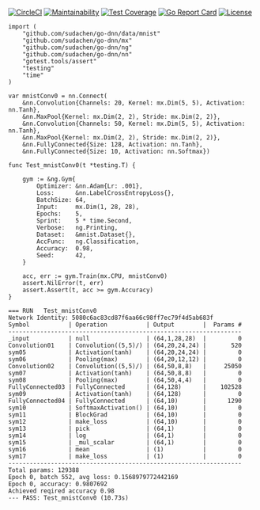 
[![CircleCI](https://circleci.com/gh/sudachen/go-dnn.svg?style=svg)](https://circleci.com/gh/sudachen/go-dnn)
[![Maintainability](https://api.codeclimate.com/v1/badges/5af58cfe8b9efbe0f29f/maintainability)](https://codeclimate.com/github/sudachen/go-dnn/maintainability)
[![Test Coverage](https://api.codeclimate.com/v1/badges/5af58cfe8b9efbe0f29f/test_coverage)](https://codeclimate.com/github/sudachen/go-dnn/test_coverage)
[![Go Report Card](https://goreportcard.com/badge/github.com/sudachen/go-dnn)](https://goreportcard.com/report/github.com/sudachen/go-dnn)
[![License](https://img.shields.io/badge/License-Apache%202.0-blue.svg)](https://opensource.org/licenses/Apache-2.0)


```golang
import (
	"github.com/sudachen/go-dnn/data/mnist"
	"github.com/sudachen/go-dnn/mx"
	"github.com/sudachen/go-dnn/ng"
	"github.com/sudachen/go-dnn/nn"
	"gotest.tools/assert"
	"testing"
	"time"
)

var mnistConv0 = nn.Connect(
	&nn.Convolution{Channels: 20, Kernel: mx.Dim(5, 5), Activation: nn.Tanh},
	&nn.MaxPool{Kernel: mx.Dim(2, 2), Stride: mx.Dim(2, 2)},
	&nn.Convolution{Channels: 50, Kernel: mx.Dim(5, 5), Activation: nn.Tanh},
	&nn.MaxPool{Kernel: mx.Dim(2, 2), Stride: mx.Dim(2, 2)},
	&nn.FullyConnected{Size: 128, Activation: nn.Tanh},
	&nn.FullyConnected{Size: 10, Activation: nn.Softmax})

func Test_mnistConv0(t *testing.T) {

	gym := &ng.Gym{
		Optimizer: &nn.Adam{Lr: .001},
		Loss: 	   &nn.LabelCrossEntropyLoss{},
		BatchSize: 64,
		Input:     mx.Dim(1, 28, 28),
		Epochs:    5,
		Sprint:    5 * time.Second,
		Verbose:   ng.Printing,
		Dataset:   &mnist.Dataset{},
		AccFunc:   ng.Classification,
		Accuracy:  0.98,
		Seed:      42,
	}

	acc, err := gym.Train(mx.CPU, mnistConv0)
	assert.NilError(t, err)
	assert.Assert(t, acc >= gym.Accuracy)
}

```
```text
=== RUN   Test_mnistConv0
Network Identity: 5080c6ac83cd87f6aa66c98ff7ec79f4d5ab683f
Symbol           | Operation           | Output        |  Params #
------------------------------------------------------------------
_input           | null                | (64,1,28,28)  |         0
Convolution01    | Convolution((5,5)/) | (64,20,24,24) |       520
sym05            | Activation(tanh)    | (64,20,24,24) |         0
sym06            | Pooling(max)        | (64,20,12,12) |         0
Convolution02    | Convolution((5,5)/) | (64,50,8,8)   |     25050
sym07            | Activation(tanh)    | (64,50,8,8)   |         0
sym08            | Pooling(max)        | (64,50,4,4)   |         0
FullyConnected03 | FullyConnected      | (64,128)      |    102528
sym09            | Activation(tanh)    | (64,128)      |         0
FullyConnected04 | FullyConnected      | (64,10)       |      1290
sym10            | SoftmaxActivation() | (64,10)       |         0
sym11            | BlockGrad           | (64,10)       |         0
sym12            | make_loss           | (64,10)       |         0
sym13            | pick                | (64,1)        |         0
sym14            | log                 | (64,1)        |         0
sym15            | _mul_scalar         | (64,1)        |         0
sym16            | mean                | (1)           |         0
sym17            | make_loss           | (1)           |         0
------------------------------------------------------------------
Total params: 129388
Epoch 0, batch 552, avg loss: 0.1568979772442169
Epoch 0, accuracy: 0.9807692
Achieved reqired accuracy 0.98
--- PASS: Test_mnistConv0 (10.73s)
```
